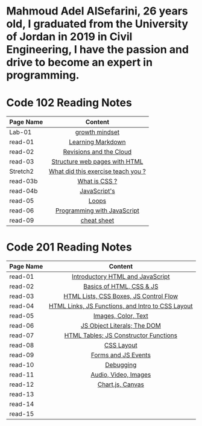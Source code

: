 

# Mahmoud Adel AlSefarini, 26 years old, I graduated from the University of Jordan in 2019 in Civil Engineering, I have the passion and drive to become an expert in programming.

# Code 102 Reading Notes 

| Page Name    |     Content   |
|----------    |:-------------:|
| Lab-01       | [growth mindset](growthmindset.md)              | 
| read-01      | [Learning Markdown](read-01.md)                 |
| read-02      | [Revisions and the Cloud](read-02.md)           |
| read-03      | [Structure web pages with HTML](read-03.md)     |
| Stretch2     | [What did this exercise teach you ?](Stretch2.md)|
| read-03b     | [What is CSS ?](read-03b.md)|
| read-04b     | [JavaScript's](read-04b.md)|
| read-05     | [Loops](read-05.md)|
| read-06     | [Programming with JavaScript](read-06.md)|
| read-09     | [cheat sheet](read-09.md)|

# Code 201 Reading Notes

| Page Name    |     Content   |
|----------    |:-------------:|
| read-01      |[Introductory HTML and JavaScript](class-01.md)    |
| read-02      |[Basics of HTML, CSS & JS](class-02.md)|
| read-03      |[HTML Lists, CSS Boxes, JS Control Flow](class-03.md)|
| read-04      |[HTML Links, JS Functions, and Intro to CSS Layout](class-04.md) |
| read-05      |[Images, Color, Text](class-05.md)        |
| read-06      |[JS Object Literals; The DOM](class-06.md)|
| read-07      |[HTML Tables; JS Constructor Functions](class-07.md)  |
| read-08      |[CSS Layout](class-08.md)              |
| read-09      |[Forms and JS Events](class-09.md)     |
| read-10      |[Debugging](class-10.md)                 |
| read-11      |[Audio, Video, Images](class-11.md) |
| read-12      |[Chart.js, Canvas](class-12.md)    |
| read-13      |                 |
| read-14      |                 |
| read-15      |                 |

